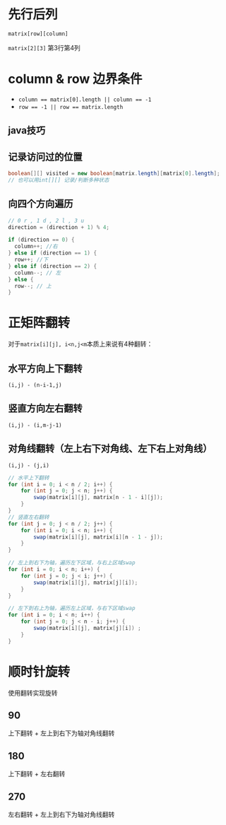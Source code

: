 # 先行后列
`matrix[row][column]`

`matrix[2][3]` 第3行第4列

# column & row 边界条件

- `column == matrix[0].length || column == -1`
- `row == -1 || row == matrix.length`


## java技巧

## 记录访问过的位置

```java
boolean[][] visited = new boolean[matrix.length][matrix[0].length];
// 也可以用int[][] 记录/判断多种状态
```



## 向四个方向遍历

```java
// 0 r , 1 d , 2 l , 3 u
direction = (direction + 1) % 4;

if (direction == 0) {
  column++; //右
} else if (direction == 1) {
  row++; //下
} else if (direction == 2) {
  column--; // 左
} else {
  row--; // 上
}
```


# 正矩阵翻转
对于`matrix[i][j], i<n,j<m`本质上来说有4种翻转：
## 水平方向上下翻转 
`(i,j) - (n-i-1,j)`
## 竖直方向左右翻转
`(i,j) - (i,m-j-1)`
## 对角线翻转（左上右下对角线、左下右上对角线）
`(i,j) - (j,i)`

```java
// 水平上下翻转
for (int i = 0; i < n / 2; i++) {
	for (int j = 0; j < n; j++) {
		swap(matrix[i][j], matrix[n - 1 - i][j]);
	}
}
// 竖直左右翻转
for (int j = 0; j < n / 2; j++) {
	for (int i = 0; i < n; i++) {
		swap(matrix[i][j], matrix[i][n - 1 - j]);
	}
}

// 左上到右下为轴，遍历左下区域，与右上区域swap
for (int i = 0; i < n; i++) {
	for (int j = 0; j < i; j++) {
		swap(matrix[i][j], matrix[j][i]);
	}
}

// 左下到右上为轴，遍历左上区域，与右下区域swap
for (int i = 0; i < n; i++) {
	for (int j = 0; j < n - i; j++) {
		swap(matrix[i][j], matrix[j][i]) ;
	}
}
```

# 顺时针旋转
使用翻转实现旋转
## 90
上下翻转 + 左上到右下为轴对角线翻转
## 180
上下翻转 + 左右翻转
## 270
左右翻转 + 左上到右下为轴对角线翻转
